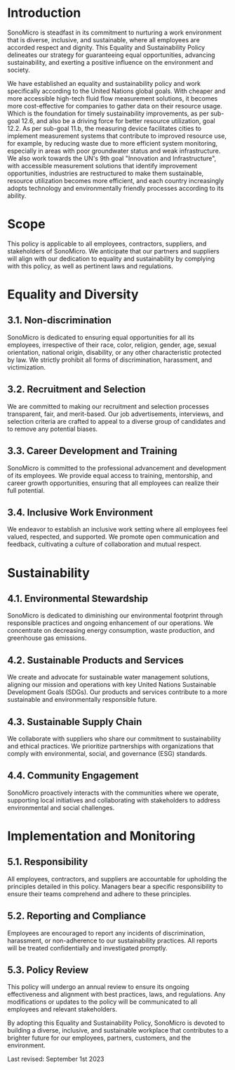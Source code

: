 # Introduction
SonoMicro is steadfast in its commitment to nurturing a work environment that is diverse, inclusive, and sustainable, where all employees are accorded respect and dignity. This Equality and Sustainability Policy delineates our strategy for guaranteeing equal opportunities, advancing sustainability, and exerting a positive influence on the environment and society.

We have established an equality and sustainability policy and work specifically according to the United Nations global goals. With cheaper and more accessible high-tech fluid flow measurement solutions, it becomes more cost-effective for companies to gather data on their resource usage. Which is the foundation for timely sustainability improvements, as per sub-goal 12.6, and also be a driving force for better resource utilization, goal 12.2. As per sub-goal 11.b, the measuring device facilitates cities to implement measurement systems that contribute to improved resource use, for example, by reducing waste due to more efficient system monitoring, especially in areas with poor groundwater status and weak infrastructure. We also work towards the UN's 9th goal "Innovation and Infrastructure", with accessible measurement solutions that identify improvement opportunities, industries are restructured to make them sustainable, resource utilization becomes more efficient, and each country increasingly adopts technology and environmentally friendly processes according to its ability.

# Scope
This policy is applicable to all employees, contractors, suppliers, and stakeholders of SonoMicro. We anticipate that our partners and suppliers will align with our dedication to equality and sustainability by complying with this policy, as well as pertinent laws and regulations.

# Equality and Diversity
## 3.1. Non-discrimination
SonoMicro is dedicated to ensuring equal opportunities for all its employees, irrespective of their race, color, religion, gender, age, sexual orientation, national origin, disability, or any other characteristic protected by law. We strictly prohibit all forms of discrimination, harassment, and victimization.

## 3.2. Recruitment and Selection
We are committed to making our recruitment and selection processes transparent, fair, and merit-based. Our job advertisements, interviews, and selection criteria are crafted to appeal to a diverse group of candidates and to remove any potential biases.

## 3.3. Career Development and Training
SonoMicro is committed to the professional advancement and development of its employees. We provide equal access to training, mentorship, and career growth opportunities, ensuring that all employees can realize their full potential.

## 3.4. Inclusive Work Environment
We endeavor to establish an inclusive work setting where all employees feel valued, respected, and supported. We promote open communication and feedback, cultivating a culture of collaboration and mutual respect.

# Sustainability
## 4.1. Environmental Stewardship
SonoMicro is dedicated to diminishing our environmental footprint through responsible practices and ongoing enhancement of our operations. We concentrate on decreasing energy consumption, waste production, and greenhouse gas emissions.

## 4.2. Sustainable Products and Services
We create and advocate for sustainable water management solutions, aligning our mission and operations with key United Nations Sustainable Development Goals (SDGs). Our products and services contribute to a more sustainable and environmentally responsible future.

## 4.3. Sustainable Supply Chain
We collaborate with suppliers who share our commitment to sustainability and ethical practices. We prioritize partnerships with organizations that comply with environmental, social, and governance (ESG) standards.

## 4.4. Community Engagement
SonoMicro proactively interacts with the communities where we operate, supporting local initiatives and collaborating with stakeholders to address environmental and social challenges.

# Implementation and Monitoring
## 5.1. Responsibility
All employees, contractors, and suppliers are accountable for upholding the principles detailed in this policy. Managers bear a specific responsibility to ensure their teams comprehend and adhere to these principles.

## 5.2. Reporting and Compliance
Employees are encouraged to report any incidents of discrimination, harassment, or non-adherence to our sustainability practices. All reports will be treated confidentially and investigated promptly.

## 5.3. Policy Review
This policy will undergo an annual review to ensure its ongoing effectiveness and alignment with best practices, laws, and regulations. Any modifications or updates to the policy will be communicated to all employees and relevant stakeholders.

By adopting this Equality and Sustainability Policy, SonoMicro is devoted to building a diverse, inclusive, and sustainable workplace that contributes to a brighter future for our employees, partners, customers, and the environment.

Last revised: September 1st 2023
